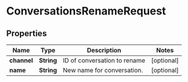 

# ConversationsRenameRequest


## Properties

| Name | Type | Description | Notes |
|------------ | ------------- | ------------- | -------------|
|**channel** | **String** | ID of conversation to rename |  [optional] |
|**name** | **String** | New name for conversation. |  [optional] |



